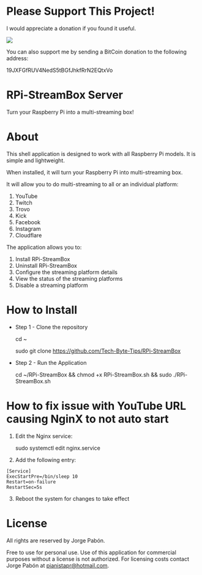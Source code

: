 # Please Support This Project!

I would appreciate a donation if you found it useful.

[![](https://www.paypalobjects.com/en_US/i/btn/btn_donateCC_LG.gif)](https://www.paypal.com/cgi-bin/webscr?cmd=_donations&business=53CD2WNX3698E&lc=US&item_name=PREngineer&item_number=RPi-StreamBox-Server&currency_code=USD&bn=PP%2dDonationsBF%3abtn_donateCC_LG%2egif%3aNonHosted)

You can also support me by sending a BitCoin donation to the following address:

19JXFGfRUV4NedS5tBGfJhkfRrN2EQtxVo

# RPi-StreamBox Server
Turn your Raspberry Pi into a multi-streaming box!

# About

This shell application is designed to work with all Raspberry Pi models.  It is simple and lightweight.

When installed, it will turn your Raspberry Pi into multi-streaming box.

It will allow you to do multi-streaming to all or an individual platform:
  1. YouTube
  2. Twitch
  3. Trovo
  4. Kick
  5. Facebook
  6. Instagram
  7. Cloudflare

The application allows you to:

  1. Install RPi-StreamBox
  2. Uninstall RPi-StreamBox
  3. Configure the streaming platform details
  4. View the status of the streaming platforms
  5. Disable a streaming platform

# How to Install

  * Step 1 - Clone the repository

    cd ~

    sudo git clone https://github.com/Tech-Byte-Tips/RPi-StreamBox
    
  * Step 2 - Run the Application

    cd ~/RPi-StreamBox && chmod +x RPi-StreamBox.sh && sudo ./RPi-StreamBox.sh

# How to fix issue with YouTube URL causing NginX to not auto start

  1. Edit the Nginx service:

     sudo systemctl edit nginx.service

  2. Add the following entry:

    [Service]
    ExecStartPre=/bin/sleep 10
    Restart=on-failure
    RestartSec=5s

  3. Reboot the system for changes to take effect

# License

All rights are reserved by Jorge Pabón.

Free to use for personal use.
Use of this application for commercial purposes without a license is not authorized.
For licensing costs contact Jorge Pabón at pianistapr@hotmail.com.
